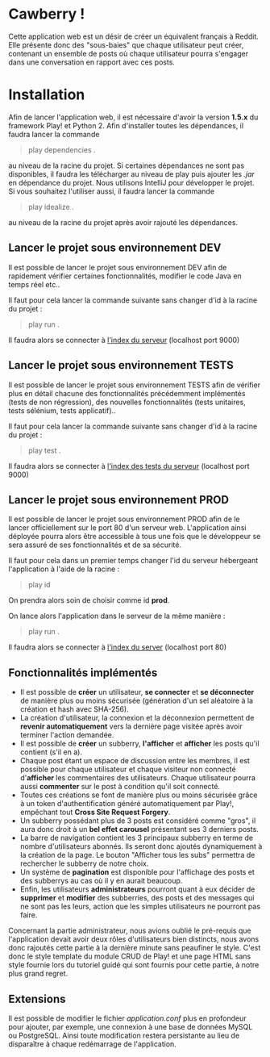 # Cawberry !

Cette application web est un désir de créer un équivalent français à Reddit. Elle présente donc des "sous-baies" que chaque utilisateur peut créer, contenant un ensemble de posts où chaque utilisateur pourra s'engager dans une conversation en rapport avec ces posts.


# Installation

Afin de lancer l'application web, il est nécessaire d'avoir la version **1.5.x** du framework Play! et Python 2.
Afin d'installer toutes les dépendances, il faudra lancer la commande 
> play dependencies .

au niveau de la racine du projet. Si certaines dépendances ne sont pas disponibles, il faudra les télécharger au niveau de play puis ajouter les *.jar* en dépendance du projet.
Nous utilisons IntelliJ pour développer le projet. Si vous souhaitez l'utiliser aussi, il faudra lancer la commande 
> play idealize .

au niveau de la racine du projet après avoir rajouté les dépendances.
 

## Lancer le projet sous environnement DEV

Il est possible de lancer le projet sous environnement DEV afin de rapidement vérifier certaines fonctionnalités, modifier le code Java en temps réel etc..

Il faut pour cela lancer la commande suivante sans changer d'id à la racine du projet :
> play run .

Il faudra alors se connecter à [l'index du serveur](http://localhost:9000) (localhost port 9000)

## Lancer le projet sous environnement TESTS

Il est possible de lancer le projet sous environnement TESTS afin de vérifier plus en détail chacune des fonctionnalités précédemment implémentés (tests de non régression), des nouvelles fonctionnalités (tests unitaires, tests sélénium, tests applicatif)..

Il faut pour cela lancer la commande suivante sans changer d'id à la racine du projet : 
> play test .

Il faudra alors se connecter à [l'index des tests du serveur](http://localhost:9000/@tests) (localhost port 9000)

## Lancer le projet sous environnement PROD 

Il est possible de lancer le projet sous environnement PROD afin de le lancer officiellement sur le port 80 d'un serveur web. L'application ainsi déployée pourra alors être accessible à tous une fois que le développeur se sera assuré de ses fonctionnalités et de sa sécurité.

Il faut pour cela dans un premier temps changer l'id du serveur hébergeant l'application à l'aide de la racine :
> play id 

On prendra alors soin de choisir comme id **prod**.

On lance alors l'application dans le serveur de la même manière : 
>play run .

Il faudra alors se connecter à [l'index du server](http://localhost:80) (localhost port 80)

## Fonctionnalités implémentés

* Il est possible de **créer** un utilisateur, **se connecter** et **se déconnecter** de manière plus ou moins sécurisée (génération d'un sel aléatoire à la création et hash avec SHA-256). 
* La création d'utilisateur, la connexion et la déconnexion permettent de **revenir automatiquement** vers la dernière page visitée après avoir terminer l'action demandée.
* Il est possible de **créer** un subberry, **l'afficher** et **afficher** les posts qu'il contient (s'il en a).
* Chaque post étant un espace de discussion entre les membres, il est possible pour chaque utilisateur et chaque visiteur non connecté d'**afficher** les commentaires des utilisateurs. Chaque utilisateur pourra aussi **commenter** sur le post à condition qu'il soit connecté.
* Toutes ces créations se font de manière plus ou moins sécurisée grâce à un token d'authentification généré automatiquement par Play!, empêchant tout **Cross Site Request Forgery**.
* Un subberry possédant plus de 3 posts est considéré comme "gros", il aura donc droit à un **bel effet carousel** présentant ses 3 derniers posts.
* La barre de navigation contient les 3 principaux subberry en terme de nombre d'utilisateurs abonnés. Ils seront donc ajoutés dynamiquement à la création de la page. Le bouton "Afficher tous les subs" permettra de rechercher le subberry de notre choix.
* Un système de **pagination** est disponible pour l'affichage des posts et des subberrys au cas où il y en aurait beaucoup.
* Enfin, les utilisateurs **administrateurs** pourront quant à eux décider de **supprimer** et **modifier** des subberries, des posts et des messages qui ne sont pas les leurs, action que les simples utilisateurs ne pourront pas faire.

Concernant la partie administrateur, nous avions oublié le pré-requis que l'application devait avoir deux rôles d'utilisateurs bien distincts, nous avons donc rajoutés cette partie à la dernière minute sans peaufiner le style. C'est donc le style template du module CRUD de Play! et une page HTML sans style fournie lors du tutoriel guidé qui sont fournis pour cette partie, à notre plus grand regret.

## Extensions

Il est possible de modifier le fichier *application.conf* plus en profondeur pour ajouter, par exemple, une connexion à une base de données MySQL ou PostgreSQL. Ainsi toute modification restera persistante au lieu de disparaître à chaque redémarrage de l'application.
